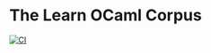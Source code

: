 # The Learn OCaml Corpus

[![CI](https://github.com/ocaml-sf/learn-ocaml-corpus/actions/workflows/test.yml/badge.svg?branch=master)](https://github.com/ocaml-sf/learn-ocaml-corpus/actions/workflows/test.yml)
